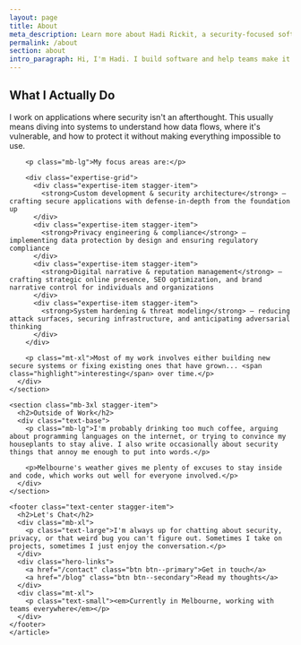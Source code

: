 ```yaml
---
layout: page
title: About
meta_description: Learn more about Hadi Rickit, a security-focused software engineer based in Melbourne, Australia. Discover how Hadi helps teams build secure, privacy-focused applications with security woven into the foundation.
permalink: /about
section: about
intro_paragraph: Hi, I'm Hadi. I build software and help teams make it more secure. Based in Melbourne, I spend most of my time thinking about **data privacy**, **system hardening**, and why things break when you least expect them to.
---
```


<div class="container container--narrow">
  <article>
    <section class="mb-3xl stagger-item">
      <h2>What I Actually Do</h2>
      <div class="text-base">
        <p class="mb-lg">I work on applications where security isn't an afterthought. This usually means diving into systems to understand how data flows, where it's vulnerable, and how to protect it without making everything impossible to use.</p>

        <p class="mb-lg">My focus areas are:</p>

        <div class="expertise-grid">
          <div class="expertise-item stagger-item">
            <strong>Custom development & security architecture</strong> — crafting secure applications with defense-in-depth from the foundation up
          </div>
          <div class="expertise-item stagger-item">
            <strong>Privacy engineering & compliance</strong> — implementing data protection by design and ensuring regulatory compliance
          </div>
          <div class="expertise-item stagger-item">
            <strong>Digital narrative & reputation management</strong> — crafting strategic online presence, SEO optimization, and brand narrative control for individuals and organizations
          </div>
          <div class="expertise-item stagger-item">
            <strong>System hardening & threat modeling</strong> — reducing attack surfaces, securing infrastructure, and anticipating adversarial thinking
          </div>
        </div>

        <p class="mt-xl">Most of my work involves either building new secure systems or fixing existing ones that have grown... <span class="highlight">interesting</span> over time.</p>
      </div>
    </section>

    <section class="mb-3xl stagger-item">
      <h2>Outside of Work</h2>
      <div class="text-base">
        <p class="mb-lg">I'm probably drinking too much coffee, arguing about programming languages on the internet, or trying to convince my houseplants to stay alive. I also write occasionally about security things that annoy me enough to put into words.</p>

        <p>Melbourne's weather gives me plenty of excuses to stay inside and code, which works out well for everyone involved.</p>
      </div>
    </section>

    <footer class="text-center stagger-item">
      <h2>Let's Chat</h2>
      <div class="mb-xl">
        <p class="text-large">I'm always up for chatting about security, privacy, or that weird bug you can't figure out. Sometimes I take on projects, sometimes I just enjoy the conversation.</p>
      </div>
      <div class="hero-links">
        <a href="/contact" class="btn btn--primary">Get in touch</a>
        <a href="/blog" class="btn btn--secondary">Read my thoughts</a>
      </div>
      <div class="mt-xl">
        <p class="text-small"><em>Currently in Melbourne, working with teams everywhere</em></p>
      </div>
    </footer>
    </article>

</div>
